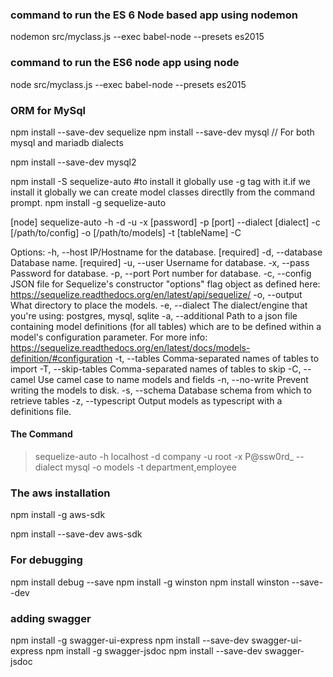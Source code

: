 
### command to run the ES 6 Node based app using nodemon
nodemon src/myclass.js --exec babel-node --presets es2015

### command to run the ES6 node app using node
node src/myclass.js --exec babel-node --presets es2015 

### ORM for MySql
npm install --save-dev sequelize
npm install --save-dev mysql // For both mysql and mariadb dialects

npm install --save-dev mysql2

npm install -S sequelize-auto 
#to install it globally use -g tag with it.if we install it globally we can create model classes directlly from the command prompt.
npm install -g sequelize-auto

[node] sequelize-auto -h <host> -d <database> -u <user> -x [password] -p [port]  --dialect [dialect] -c [/path/to/config] -o [/path/to/models] -t [tableName] -C

Options:
  -h, --host        IP/Hostname for the database.   [required]
  -d, --database    Database name.                  [required]
  -u, --user        Username for database.
  -x, --pass        Password for database.
  -p, --port        Port number for database.
  -c, --config      JSON file for Sequelize's constructor "options" flag object as defined here: https://sequelize.readthedocs.org/en/latest/api/sequelize/
  -o, --output      What directory to place the models.
  -e, --dialect     The dialect/engine that you're using: postgres, mysql, sqlite
  -a, --additional  Path to a json file containing model definitions (for all tables) which are to be defined within a model's configuration parameter. For more info: https://sequelize.readthedocs.org/en/latest/docs/models-definition/#configuration
  -t, --tables      Comma-separated names of tables to import
  -T, --skip-tables Comma-separated names of tables to skip
  -C, --camel       Use camel case to name models and fields
  -n, --no-write    Prevent writing the models to disk.
  -s, --schema      Database schema from which to retrieve tables
  -z, --typescript  Output models as typescript with a definitions file.

  #### The Command
  >sequelize-auto -h localhost -d company -u root -x P@ssw0rd_ --dialect mysql -o models -t department,employee 

  ### The aws installation

  npm install -g aws-sdk

  npm install --save-dev aws-sdk
  ### For debugging
  npm install debug --save
  npm install -g winston
  npm install winston --save--dev

### adding swagger
npm install -g swagger-ui-express
npm install --save-dev swagger-ui-express
npm install -g swagger-jsdoc
npm install --save-dev swagger-jsdoc

